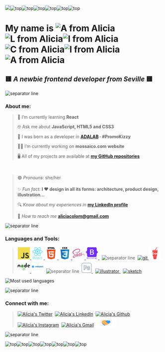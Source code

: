 <img src="https://static.wixstatic.com/media/e6f652_41d692d22638492f8827f946e393f2ab~mv2.gif" width="12%"/><img src="https://lh3.googleusercontent.com/Yuig_3eBlpzwUKWLsnjtHHTanwb82BQNVw-USIH59qnP3xQ-ku5rbRbxavciYYtG31jihtaqo16E8sQIT6NCZQ5sNGvdx-4hKWThleNMQ0lE5fLZqawwQA4oEah8gf0rUTq8TTwAq7xn6HpDfn4lIY5k2R1ZZR8mYRYcOVWjIOvOA77pbEut_ATQE1Nn7YyMvvzwkCFnpJpyK-k0NoJaZ59IHVcBnkpjie50q3M2FLuZyjl2qCJAXZh_NBJJyN70sB8R9BkR1tefnOpSnb86tGfZ5vd2hFN2MAJvUFLySLdjBKyAanE7NjW3VNLiUSumzgWI4NeTv7yu0EI1-MiCJa6ykB_wl_xda2qJsvEdh_9e21VSciYLs-nMyEFrQGKbR8fYsGgHtU_w2R2LWhj1ydPY-yDF_vD3haI6r-ARC53iYBE6wN8IAL6z1g6ptyyq04qGqHBJBBSb9lwbFx0WL-SiNKND4vozE-JFlBf9qaAqr6Ra8Ohb0YSLhGzt6o7H2BcrMvZMo_aj18MgS42X5s_nOi8X5CtljQ0fqujT2tSX2AptvO_-jSiaI98UxysUuAnlubQAcYRyTzOKxurU-IfrzPWHrgoqNNnEBkdHGQYfmkprM8ppl47tOVqW0bJbeIsfGIDnVF81LQu3mJKm71q6gzAdHEs66DUSWmYR4DA3HlTfRXyCwfRNl32Ppg=w1334-h750-no?authuser=0" alt="top" width="12%"/><img src="https://lh3.googleusercontent.com/Yuig_3eBlpzwUKWLsnjtHHTanwb82BQNVw-USIH59qnP3xQ-ku5rbRbxavciYYtG31jihtaqo16E8sQIT6NCZQ5sNGvdx-4hKWThleNMQ0lE5fLZqawwQA4oEah8gf0rUTq8TTwAq7xn6HpDfn4lIY5k2R1ZZR8mYRYcOVWjIOvOA77pbEut_ATQE1Nn7YyMvvzwkCFnpJpyK-k0NoJaZ59IHVcBnkpjie50q3M2FLuZyjl2qCJAXZh_NBJJyN70sB8R9BkR1tefnOpSnb86tGfZ5vd2hFN2MAJvUFLySLdjBKyAanE7NjW3VNLiUSumzgWI4NeTv7yu0EI1-MiCJa6ykB_wl_xda2qJsvEdh_9e21VSciYLs-nMyEFrQGKbR8fYsGgHtU_w2R2LWhj1ydPY-yDF_vD3haI6r-ARC53iYBE6wN8IAL6z1g6ptyyq04qGqHBJBBSb9lwbFx0WL-SiNKND4vozE-JFlBf9qaAqr6Ra8Ohb0YSLhGzt6o7H2BcrMvZMo_aj18MgS42X5s_nOi8X5CtljQ0fqujT2tSX2AptvO_-jSiaI98UxysUuAnlubQAcYRyTzOKxurU-IfrzPWHrgoqNNnEBkdHGQYfmkprM8ppl47tOVqW0bJbeIsfGIDnVF81LQu3mJKm71q6gzAdHEs66DUSWmYR4DA3HlTfRXyCwfRNl32Ppg=w1334-h750-no?authuser=0" alt="top" width="12%"/><img src="https://lh3.googleusercontent.com/Yuig_3eBlpzwUKWLsnjtHHTanwb82BQNVw-USIH59qnP3xQ-ku5rbRbxavciYYtG31jihtaqo16E8sQIT6NCZQ5sNGvdx-4hKWThleNMQ0lE5fLZqawwQA4oEah8gf0rUTq8TTwAq7xn6HpDfn4lIY5k2R1ZZR8mYRYcOVWjIOvOA77pbEut_ATQE1Nn7YyMvvzwkCFnpJpyK-k0NoJaZ59IHVcBnkpjie50q3M2FLuZyjl2qCJAXZh_NBJJyN70sB8R9BkR1tefnOpSnb86tGfZ5vd2hFN2MAJvUFLySLdjBKyAanE7NjW3VNLiUSumzgWI4NeTv7yu0EI1-MiCJa6ykB_wl_xda2qJsvEdh_9e21VSciYLs-nMyEFrQGKbR8fYsGgHtU_w2R2LWhj1ydPY-yDF_vD3haI6r-ARC53iYBE6wN8IAL6z1g6ptyyq04qGqHBJBBSb9lwbFx0WL-SiNKND4vozE-JFlBf9qaAqr6Ra8Ohb0YSLhGzt6o7H2BcrMvZMo_aj18MgS42X5s_nOi8X5CtljQ0fqujT2tSX2AptvO_-jSiaI98UxysUuAnlubQAcYRyTzOKxurU-IfrzPWHrgoqNNnEBkdHGQYfmkprM8ppl47tOVqW0bJbeIsfGIDnVF81LQu3mJKm71q6gzAdHEs66DUSWmYR4DA3HlTfRXyCwfRNl32Ppg=w1334-h750-no?authuser=0" alt="top" width="12%"/><img src="https://lh3.googleusercontent.com/Yuig_3eBlpzwUKWLsnjtHHTanwb82BQNVw-USIH59qnP3xQ-ku5rbRbxavciYYtG31jihtaqo16E8sQIT6NCZQ5sNGvdx-4hKWThleNMQ0lE5fLZqawwQA4oEah8gf0rUTq8TTwAq7xn6HpDfn4lIY5k2R1ZZR8mYRYcOVWjIOvOA77pbEut_ATQE1Nn7YyMvvzwkCFnpJpyK-k0NoJaZ59IHVcBnkpjie50q3M2FLuZyjl2qCJAXZh_NBJJyN70sB8R9BkR1tefnOpSnb86tGfZ5vd2hFN2MAJvUFLySLdjBKyAanE7NjW3VNLiUSumzgWI4NeTv7yu0EI1-MiCJa6ykB_wl_xda2qJsvEdh_9e21VSciYLs-nMyEFrQGKbR8fYsGgHtU_w2R2LWhj1ydPY-yDF_vD3haI6r-ARC53iYBE6wN8IAL6z1g6ptyyq04qGqHBJBBSb9lwbFx0WL-SiNKND4vozE-JFlBf9qaAqr6Ra8Ohb0YSLhGzt6o7H2BcrMvZMo_aj18MgS42X5s_nOi8X5CtljQ0fqujT2tSX2AptvO_-jSiaI98UxysUuAnlubQAcYRyTzOKxurU-IfrzPWHrgoqNNnEBkdHGQYfmkprM8ppl47tOVqW0bJbeIsfGIDnVF81LQu3mJKm71q6gzAdHEs66DUSWmYR4DA3HlTfRXyCwfRNl32Ppg=w1334-h750-no?authuser=0" alt="top" width="12%"/><img src="https://lh3.googleusercontent.com/Yuig_3eBlpzwUKWLsnjtHHTanwb82BQNVw-USIH59qnP3xQ-ku5rbRbxavciYYtG31jihtaqo16E8sQIT6NCZQ5sNGvdx-4hKWThleNMQ0lE5fLZqawwQA4oEah8gf0rUTq8TTwAq7xn6HpDfn4lIY5k2R1ZZR8mYRYcOVWjIOvOA77pbEut_ATQE1Nn7YyMvvzwkCFnpJpyK-k0NoJaZ59IHVcBnkpjie50q3M2FLuZyjl2qCJAXZh_NBJJyN70sB8R9BkR1tefnOpSnb86tGfZ5vd2hFN2MAJvUFLySLdjBKyAanE7NjW3VNLiUSumzgWI4NeTv7yu0EI1-MiCJa6ykB_wl_xda2qJsvEdh_9e21VSciYLs-nMyEFrQGKbR8fYsGgHtU_w2R2LWhj1ydPY-yDF_vD3haI6r-ARC53iYBE6wN8IAL6z1g6ptyyq04qGqHBJBBSb9lwbFx0WL-SiNKND4vozE-JFlBf9qaAqr6Ra8Ohb0YSLhGzt6o7H2BcrMvZMo_aj18MgS42X5s_nOi8X5CtljQ0fqujT2tSX2AptvO_-jSiaI98UxysUuAnlubQAcYRyTzOKxurU-IfrzPWHrgoqNNnEBkdHGQYfmkprM8ppl47tOVqW0bJbeIsfGIDnVF81LQu3mJKm71q6gzAdHEs66DUSWmYR4DA3HlTfRXyCwfRNl32Ppg=w1334-h750-no?authuser=0" alt="top" width="12%"/><img src="https://lh3.googleusercontent.com/Yuig_3eBlpzwUKWLsnjtHHTanwb82BQNVw-USIH59qnP3xQ-ku5rbRbxavciYYtG31jihtaqo16E8sQIT6NCZQ5sNGvdx-4hKWThleNMQ0lE5fLZqawwQA4oEah8gf0rUTq8TTwAq7xn6HpDfn4lIY5k2R1ZZR8mYRYcOVWjIOvOA77pbEut_ATQE1Nn7YyMvvzwkCFnpJpyK-k0NoJaZ59IHVcBnkpjie50q3M2FLuZyjl2qCJAXZh_NBJJyN70sB8R9BkR1tefnOpSnb86tGfZ5vd2hFN2MAJvUFLySLdjBKyAanE7NjW3VNLiUSumzgWI4NeTv7yu0EI1-MiCJa6ykB_wl_xda2qJsvEdh_9e21VSciYLs-nMyEFrQGKbR8fYsGgHtU_w2R2LWhj1ydPY-yDF_vD3haI6r-ARC53iYBE6wN8IAL6z1g6ptyyq04qGqHBJBBSb9lwbFx0WL-SiNKND4vozE-JFlBf9qaAqr6Ra8Ohb0YSLhGzt6o7H2BcrMvZMo_aj18MgS42X5s_nOi8X5CtljQ0fqujT2tSX2AptvO_-jSiaI98UxysUuAnlubQAcYRyTzOKxurU-IfrzPWHrgoqNNnEBkdHGQYfmkprM8ppl47tOVqW0bJbeIsfGIDnVF81LQu3mJKm71q6gzAdHEs66DUSWmYR4DA3HlTfRXyCwfRNl32Ppg=w1334-h750-no?authuser=0" alt="top" width="12%"/>

# My name is <img alt="A from Alicia" src="https://emojis.slackmojis.com/emojis/images/1481250592/1443/a.jpg?1481250592" width="32"/><img alt="L from Alicia" src="https://emojis.slackmojis.com/emojis/images/1481250733/1454/l.jpg?1481250733" width="32"/><img alt="I from Alicia" src="https://emojis.slackmojis.com/emojis/images/1481250618/1451/i.jpg?1481250618" width="32"/><img alt="C from Alicia" src="https://emojis.slackmojis.com/emojis/images/1481250615/1445/c.jpg?1481250615" width="32"/><img alt="I from Alicia" src="https://emojis.slackmojis.com/emojis/images/1481250618/1451/i.jpg?1481250618" width="32"/><img alt="A from Alicia" src="https://emojis.slackmojis.com/emojis/images/1481250592/1443/a.jpg?1481250592" width="32"/>



## 🟨 *A newbie frontend developer from Seville* 🟨

   <img src="https://via.placeholder.com/2/F5DF4D/000000?text=+" alt="separator line" width="84%" height="2"/>

### About me:

>🌱 I’m currently learning **React**
>
>🤓 Ask me about **JavaScript, HTML5 and CSS3**
>
>🐥 I was born as a developer in **[ADALAB](https://github.com/Adalab) · #PromoKizzy**
>
>👷‍♀️ I’m currently working on **mossaico.com website**
>
>🖥️ All of my projects are available at **[my GitHub repositories](https://github.com/alicia-colom?tab=repositories)**
   
   </br>
   
>🟣 *Pronouns:* she/her
>
>✨ *Fun fact:* **I ❤️ design in all its forms: architecture, product design, illustration...**
>
>🔍 *Know about my experiences in* **[my LinkedIn profile](https://www.linkedin.com/in/aliciacolomortega/)**
>
>📨 *How to reach me* **aliciacolom@gmail.com**

   <img src="https://via.placeholder.com/2/F5DF4D/000000?text=+" alt="separator line" width="84%" height="2"/>
   
### Languages and Tools:

>   <a href="https://developer.mozilla.org/en-US/docs/Web/JavaScript" target="_blank"> <img src="https://raw.githubusercontent.com/devicons/devicon/master/icons/javascript/javascript-original.svg" alt="javascript" width="40" height="40"/> </a> 
   <a href="https://reactjs.org/" target="_blank"> <img src="https://raw.githubusercontent.com/devicons/devicon/master/icons/react/react-original-wordmark.svg" alt="react" width="40" height="40"/> </a> 
    <a href="https://www.w3.org/html/" target="_blank"> <img src="https://raw.githubusercontent.com/devicons/devicon/master/icons/html5/html5-original-wordmark.svg" alt="html5" width="40" height="40"/> </a> 
    <a href="https://www.w3schools.com/css/" target="_blank"> <img src="https://raw.githubusercontent.com/devicons/devicon/master/icons/css3/css3-original-wordmark.svg" alt="css3" width="40" height="40"/> </a> 
    <a href="https://sass-lang.com" target="_blank"> <img src="https://raw.githubusercontent.com/devicons/devicon/master/icons/sass/sass-original.svg" alt="sass" width="40" height="40"/> </a> 
  <a href="https://getbootstrap.com" target="_blank"> <img src="https://raw.githubusercontent.com/devicons/devicon/master/icons/bootstrap/bootstrap-plain-wordmark.svg" alt="bootstrap" width="40" height="40"/> </a>&nbsp;
    <img src="https://pngimage.net/wp-content/uploads/2018/06/road-line-png-3.png" alt="separator line" height="40"/>&nbsp;
  <a href="https://git-scm.com/" target="_blank"> <img src="https://www.vectorlogo.zone/logos/git-scm/git-scm-icon.svg" alt="git" width="40" height="40"/> </a> 
  <a href="https://gulpjs.com" target="_blank"> <img src="https://raw.githubusercontent.com/devicons/devicon/master/icons/gulp/gulp-plain.svg" alt="gulp" width="40" height="40"/> </a> 
  <a href="https://nodejs.org" target="_blank"> <img src="https://raw.githubusercontent.com/devicons/devicon/master/icons/nodejs/nodejs-original-wordmark.svg" alt="nodejs" width="40" height="40"/> </a> 
    <a href="https://webpack.js.org" target="_blank"> <img src="https://raw.githubusercontent.com/devicons/devicon/d00d0969292a6569d45b06d3f350f463a0107b0d/icons/webpack/webpack-original-wordmark.svg" alt="webpack" width="40" height="40"/></a>&nbsp;
   <img src="https://pngimage.net/wp-content/uploads/2018/06/road-line-png-3.png" alt="separator line" height="40"/>&nbsp;
    <a href="https://www.photoshop.com/en" target="_blank"> <img src="https://raw.githubusercontent.com/devicons/devicon/master/icons/photoshop/photoshop-line.svg" alt="photoshop" width="32"/> </a> &nbsp;
  <a href="https://www.adobe.com/in/products/illustrator.html" target="_blank"> <img src="https://www.vectorlogo.zone/logos/adobe_illustrator/adobe_illustrator-icon.svg" alt="illustrator" width="32"/> </a> &nbsp;
  <a href="https://www.sketch.com/" target="_blank"> <img src="https://www.vectorlogo.zone/logos/sketchapp/sketchapp-icon.svg" alt="sketch" width="32"/> </a> 

![Most used languages](https://github-readme-stats.vercel.app/api/top-langs?username=alicia-colom&show_icons=true&locale=en&layout=compact)


  <img src="https://via.placeholder.com/2/F5DF4D/000000?text=+" alt="separator line" width="84%" height="2"/>
   
### Connect with me: 

>  <a href="https://twitter.com/aliciacolom" target="_blank"><img alt="Alicia's Twitter" src="https://img.shields.io/badge/twitter-%231DA1F2.svg?&style=for-the-badge&logo=twitter&logoColor=white" /></a>&nbsp;
  <a href="https://linkedin.com/in/aliciacolomortega" target="_blank"><img alt="Alicia's LinkedIn" src="https://img.shields.io/badge/linkedin-%230077B5.svg?&style=for-the-badge&logo=linkedin&logoColor=white" /></a>&nbsp;
    <a href="https://github.com/alicia-colom" target="_blank"><img alt="Alicia's Github" src="https://img.shields.io/badge/GitHub-%2312100E.svg?&style=for-the-badge&logo=Github&logoColor=white" /></a>&nbsp;
  <a href="https://instagram.com/aliciacolom" target="_blank"><img alt="Alicia's Instagram" src="https://img.shields.io/badge/instagram-%23833AB4.svg?&style=for-the-badge&logo=instagram&logoColor=white" /></a>&nbsp;
  <a href="mailto:aliciacolom@gmail.com" target="_blank"><img alt="Alicia's Gmail" src="https://img.shields.io/badge/gmail-%23db4a39.svg?&style=for-the-badge&logo=gmail&logoColor=white" /></a>
  <a href="https://media.giphy.com/media/QBGfW8HqzXzYDojCqo/giphy.gif" target="_blank"><img src="https://github.com/SatYu26/SatYu26/blob/master/Assets/Handshake.gif" height="32px" /></a>

  <img src="https://via.placeholder.com/2/F5DF4D/000000?text=+" alt="separator line" width="84%" height="2"/>
   
<img src="https://lh3.googleusercontent.com/Yuig_3eBlpzwUKWLsnjtHHTanwb82BQNVw-USIH59qnP3xQ-ku5rbRbxavciYYtG31jihtaqo16E8sQIT6NCZQ5sNGvdx-4hKWThleNMQ0lE5fLZqawwQA4oEah8gf0rUTq8TTwAq7xn6HpDfn4lIY5k2R1ZZR8mYRYcOVWjIOvOA77pbEut_ATQE1Nn7YyMvvzwkCFnpJpyK-k0NoJaZ59IHVcBnkpjie50q3M2FLuZyjl2qCJAXZh_NBJJyN70sB8R9BkR1tefnOpSnb86tGfZ5vd2hFN2MAJvUFLySLdjBKyAanE7NjW3VNLiUSumzgWI4NeTv7yu0EI1-MiCJa6ykB_wl_xda2qJsvEdh_9e21VSciYLs-nMyEFrQGKbR8fYsGgHtU_w2R2LWhj1ydPY-yDF_vD3haI6r-ARC53iYBE6wN8IAL6z1g6ptyyq04qGqHBJBBSb9lwbFx0WL-SiNKND4vozE-JFlBf9qaAqr6Ra8Ohb0YSLhGzt6o7H2BcrMvZMo_aj18MgS42X5s_nOi8X5CtljQ0fqujT2tSX2AptvO_-jSiaI98UxysUuAnlubQAcYRyTzOKxurU-IfrzPWHrgoqNNnEBkdHGQYfmkprM8ppl47tOVqW0bJbeIsfGIDnVF81LQu3mJKm71q6gzAdHEs66DUSWmYR4DA3HlTfRXyCwfRNl32Ppg=w1334-h750-no?authuser=0" alt="top" width="12%"/><img src="https://lh3.googleusercontent.com/Yuig_3eBlpzwUKWLsnjtHHTanwb82BQNVw-USIH59qnP3xQ-ku5rbRbxavciYYtG31jihtaqo16E8sQIT6NCZQ5sNGvdx-4hKWThleNMQ0lE5fLZqawwQA4oEah8gf0rUTq8TTwAq7xn6HpDfn4lIY5k2R1ZZR8mYRYcOVWjIOvOA77pbEut_ATQE1Nn7YyMvvzwkCFnpJpyK-k0NoJaZ59IHVcBnkpjie50q3M2FLuZyjl2qCJAXZh_NBJJyN70sB8R9BkR1tefnOpSnb86tGfZ5vd2hFN2MAJvUFLySLdjBKyAanE7NjW3VNLiUSumzgWI4NeTv7yu0EI1-MiCJa6ykB_wl_xda2qJsvEdh_9e21VSciYLs-nMyEFrQGKbR8fYsGgHtU_w2R2LWhj1ydPY-yDF_vD3haI6r-ARC53iYBE6wN8IAL6z1g6ptyyq04qGqHBJBBSb9lwbFx0WL-SiNKND4vozE-JFlBf9qaAqr6Ra8Ohb0YSLhGzt6o7H2BcrMvZMo_aj18MgS42X5s_nOi8X5CtljQ0fqujT2tSX2AptvO_-jSiaI98UxysUuAnlubQAcYRyTzOKxurU-IfrzPWHrgoqNNnEBkdHGQYfmkprM8ppl47tOVqW0bJbeIsfGIDnVF81LQu3mJKm71q6gzAdHEs66DUSWmYR4DA3HlTfRXyCwfRNl32Ppg=w1334-h750-no?authuser=0" alt="top" width="12%"/><img src="https://lh3.googleusercontent.com/Yuig_3eBlpzwUKWLsnjtHHTanwb82BQNVw-USIH59qnP3xQ-ku5rbRbxavciYYtG31jihtaqo16E8sQIT6NCZQ5sNGvdx-4hKWThleNMQ0lE5fLZqawwQA4oEah8gf0rUTq8TTwAq7xn6HpDfn4lIY5k2R1ZZR8mYRYcOVWjIOvOA77pbEut_ATQE1Nn7YyMvvzwkCFnpJpyK-k0NoJaZ59IHVcBnkpjie50q3M2FLuZyjl2qCJAXZh_NBJJyN70sB8R9BkR1tefnOpSnb86tGfZ5vd2hFN2MAJvUFLySLdjBKyAanE7NjW3VNLiUSumzgWI4NeTv7yu0EI1-MiCJa6ykB_wl_xda2qJsvEdh_9e21VSciYLs-nMyEFrQGKbR8fYsGgHtU_w2R2LWhj1ydPY-yDF_vD3haI6r-ARC53iYBE6wN8IAL6z1g6ptyyq04qGqHBJBBSb9lwbFx0WL-SiNKND4vozE-JFlBf9qaAqr6Ra8Ohb0YSLhGzt6o7H2BcrMvZMo_aj18MgS42X5s_nOi8X5CtljQ0fqujT2tSX2AptvO_-jSiaI98UxysUuAnlubQAcYRyTzOKxurU-IfrzPWHrgoqNNnEBkdHGQYfmkprM8ppl47tOVqW0bJbeIsfGIDnVF81LQu3mJKm71q6gzAdHEs66DUSWmYR4DA3HlTfRXyCwfRNl32Ppg=w1334-h750-no?authuser=0" alt="top" width="12%"/><img src="https://lh3.googleusercontent.com/Yuig_3eBlpzwUKWLsnjtHHTanwb82BQNVw-USIH59qnP3xQ-ku5rbRbxavciYYtG31jihtaqo16E8sQIT6NCZQ5sNGvdx-4hKWThleNMQ0lE5fLZqawwQA4oEah8gf0rUTq8TTwAq7xn6HpDfn4lIY5k2R1ZZR8mYRYcOVWjIOvOA77pbEut_ATQE1Nn7YyMvvzwkCFnpJpyK-k0NoJaZ59IHVcBnkpjie50q3M2FLuZyjl2qCJAXZh_NBJJyN70sB8R9BkR1tefnOpSnb86tGfZ5vd2hFN2MAJvUFLySLdjBKyAanE7NjW3VNLiUSumzgWI4NeTv7yu0EI1-MiCJa6ykB_wl_xda2qJsvEdh_9e21VSciYLs-nMyEFrQGKbR8fYsGgHtU_w2R2LWhj1ydPY-yDF_vD3haI6r-ARC53iYBE6wN8IAL6z1g6ptyyq04qGqHBJBBSb9lwbFx0WL-SiNKND4vozE-JFlBf9qaAqr6Ra8Ohb0YSLhGzt6o7H2BcrMvZMo_aj18MgS42X5s_nOi8X5CtljQ0fqujT2tSX2AptvO_-jSiaI98UxysUuAnlubQAcYRyTzOKxurU-IfrzPWHrgoqNNnEBkdHGQYfmkprM8ppl47tOVqW0bJbeIsfGIDnVF81LQu3mJKm71q6gzAdHEs66DUSWmYR4DA3HlTfRXyCwfRNl32Ppg=w1334-h750-no?authuser=0" alt="top" width="12%"/><img src="https://lh3.googleusercontent.com/Yuig_3eBlpzwUKWLsnjtHHTanwb82BQNVw-USIH59qnP3xQ-ku5rbRbxavciYYtG31jihtaqo16E8sQIT6NCZQ5sNGvdx-4hKWThleNMQ0lE5fLZqawwQA4oEah8gf0rUTq8TTwAq7xn6HpDfn4lIY5k2R1ZZR8mYRYcOVWjIOvOA77pbEut_ATQE1Nn7YyMvvzwkCFnpJpyK-k0NoJaZ59IHVcBnkpjie50q3M2FLuZyjl2qCJAXZh_NBJJyN70sB8R9BkR1tefnOpSnb86tGfZ5vd2hFN2MAJvUFLySLdjBKyAanE7NjW3VNLiUSumzgWI4NeTv7yu0EI1-MiCJa6ykB_wl_xda2qJsvEdh_9e21VSciYLs-nMyEFrQGKbR8fYsGgHtU_w2R2LWhj1ydPY-yDF_vD3haI6r-ARC53iYBE6wN8IAL6z1g6ptyyq04qGqHBJBBSb9lwbFx0WL-SiNKND4vozE-JFlBf9qaAqr6Ra8Ohb0YSLhGzt6o7H2BcrMvZMo_aj18MgS42X5s_nOi8X5CtljQ0fqujT2tSX2AptvO_-jSiaI98UxysUuAnlubQAcYRyTzOKxurU-IfrzPWHrgoqNNnEBkdHGQYfmkprM8ppl47tOVqW0bJbeIsfGIDnVF81LQu3mJKm71q6gzAdHEs66DUSWmYR4DA3HlTfRXyCwfRNl32Ppg=w1334-h750-no?authuser=0" alt="top" width="12%"/><img src="https://lh3.googleusercontent.com/Yuig_3eBlpzwUKWLsnjtHHTanwb82BQNVw-USIH59qnP3xQ-ku5rbRbxavciYYtG31jihtaqo16E8sQIT6NCZQ5sNGvdx-4hKWThleNMQ0lE5fLZqawwQA4oEah8gf0rUTq8TTwAq7xn6HpDfn4lIY5k2R1ZZR8mYRYcOVWjIOvOA77pbEut_ATQE1Nn7YyMvvzwkCFnpJpyK-k0NoJaZ59IHVcBnkpjie50q3M2FLuZyjl2qCJAXZh_NBJJyN70sB8R9BkR1tefnOpSnb86tGfZ5vd2hFN2MAJvUFLySLdjBKyAanE7NjW3VNLiUSumzgWI4NeTv7yu0EI1-MiCJa6ykB_wl_xda2qJsvEdh_9e21VSciYLs-nMyEFrQGKbR8fYsGgHtU_w2R2LWhj1ydPY-yDF_vD3haI6r-ARC53iYBE6wN8IAL6z1g6ptyyq04qGqHBJBBSb9lwbFx0WL-SiNKND4vozE-JFlBf9qaAqr6Ra8Ohb0YSLhGzt6o7H2BcrMvZMo_aj18MgS42X5s_nOi8X5CtljQ0fqujT2tSX2AptvO_-jSiaI98UxysUuAnlubQAcYRyTzOKxurU-IfrzPWHrgoqNNnEBkdHGQYfmkprM8ppl47tOVqW0bJbeIsfGIDnVF81LQu3mJKm71q6gzAdHEs66DUSWmYR4DA3HlTfRXyCwfRNl32Ppg=w1334-h750-no?authuser=0" alt="top" width="12%"/><img src="https://lh3.googleusercontent.com/Yuig_3eBlpzwUKWLsnjtHHTanwb82BQNVw-USIH59qnP3xQ-ku5rbRbxavciYYtG31jihtaqo16E8sQIT6NCZQ5sNGvdx-4hKWThleNMQ0lE5fLZqawwQA4oEah8gf0rUTq8TTwAq7xn6HpDfn4lIY5k2R1ZZR8mYRYcOVWjIOvOA77pbEut_ATQE1Nn7YyMvvzwkCFnpJpyK-k0NoJaZ59IHVcBnkpjie50q3M2FLuZyjl2qCJAXZh_NBJJyN70sB8R9BkR1tefnOpSnb86tGfZ5vd2hFN2MAJvUFLySLdjBKyAanE7NjW3VNLiUSumzgWI4NeTv7yu0EI1-MiCJa6ykB_wl_xda2qJsvEdh_9e21VSciYLs-nMyEFrQGKbR8fYsGgHtU_w2R2LWhj1ydPY-yDF_vD3haI6r-ARC53iYBE6wN8IAL6z1g6ptyyq04qGqHBJBBSb9lwbFx0WL-SiNKND4vozE-JFlBf9qaAqr6Ra8Ohb0YSLhGzt6o7H2BcrMvZMo_aj18MgS42X5s_nOi8X5CtljQ0fqujT2tSX2AptvO_-jSiaI98UxysUuAnlubQAcYRyTzOKxurU-IfrzPWHrgoqNNnEBkdHGQYfmkprM8ppl47tOVqW0bJbeIsfGIDnVF81LQu3mJKm71q6gzAdHEs66DUSWmYR4DA3HlTfRXyCwfRNl32Ppg=w1334-h750-no?authuser=0" alt="top" width="12%"/>

<!--
<img src="https://emojis.slackmojis.com/emojis/images/1471045884/964/woman.gif?1471045884" width="40"/>
![My github stats](https://github-readme-stats.vercel.app/api?username=alicia-colom&show_icons=true&layout=compact&theme=yeblu)
![My contributions](https://github-readme-streak-stats.herokuapp.com/?user=alicia-colom&show_icons=true&layout=compact&theme=yeblu)
-->
